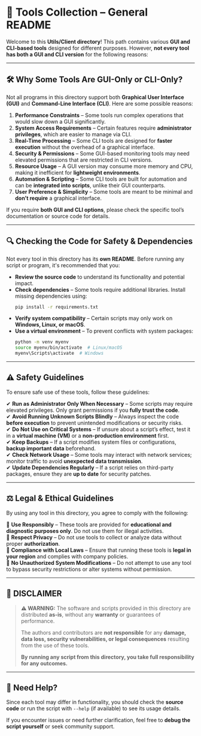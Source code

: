 # **📌 Tools Collection – General README**  

Welcome to this **Utils/Client directory**! This path contains various **GUI and CLI-based tools** designed for different purposes. However, **not every tool has both a GUI and CLI version** for the following reasons:  

---

## **🛠️ Why Some Tools Are GUI-Only or CLI-Only?**  
Not all programs in this directory support both **Graphical User Interface (GUI)** and **Command-Line Interface (CLI)**. Here are some possible reasons:  

1. **Performance Constraints** – Some tools run complex operations that would slow down a GUI significantly.  
2. **System Access Requirements** – Certain features require **administrator privileges**, which are easier to manage via CLI.  
3. **Real-Time Processing** – Some CLI tools are designed for **faster execution** without the overhead of a graphical interface.  
4. **Security & Permissions** – Some GUI-based monitoring tools may need elevated permissions that are restricted in CLI versions.  
5. **Resource Usage** – A GUI version may consume more memory and CPU, making it inefficient for **lightweight environments**.  
6. **Automation & Scripting** – Some CLI tools are built for automation and can be **integrated into scripts**, unlike their GUI counterparts.  
7. **User Preference & Simplicity** – Some tools are meant to be minimal and **don’t require** a graphical interface.  

If you require **both GUI and CLI options**, please check the specific tool’s documentation or source code for details.  

---

## **🔍 Checking the Code for Safety & Dependencies**  
Not every tool in this directory has its **own README**. Before running any script or program, it's recommended that you:  

- **Review the source code** to understand its functionality and potential impact.  
- **Check dependencies** – Some tools require additional libraries. Install missing dependencies using:  
  ```bash
  pip install -r requirements.txt
  ```  
- **Verify system compatibility** – Certain scripts may only work on **Windows, Linux, or macOS**.  
- **Use a virtual environment** – To prevent conflicts with system packages:  
  ```bash
  python -m venv myenv
  source myenv/bin/activate  # Linux/macOS
  myenv\Scripts\activate  # Windows
  ```  

---

## **⚠️ Safety Guidelines**  
To ensure safe use of these tools, follow these guidelines:  

✔ **Run as Administrator Only When Necessary** – Some scripts may require elevated privileges. Only grant permissions if you **fully trust the code**.  
✔ **Avoid Running Unknown Scripts Blindly** – Always inspect the code **before execution** to prevent unintended modifications or security risks.  
✔ **Do Not Use on Critical Systems** – If unsure about a script’s effect, test it in a **virtual machine (VM)** or a **non-production environment** first.  
✔ **Keep Backups** – If a script modifies system files or configurations, **backup important data** beforehand.  
✔ **Check Network Usage** – Some tools may interact with network services; monitor traffic to avoid **unexpected data transmission**.  
✔ **Update Dependencies Regularly** – If a script relies on third-party packages, ensure they are **up to date** for security patches.  

---

## **⚖️ Legal & Ethical Guidelines**  
By using any tool in this directory, you agree to comply with the following:  

📌 **Use Responsibly** – These tools are provided for **educational and diagnostic purposes only**. Do not use them for illegal activities.  
📌 **Respect Privacy** – Do not use tools to collect or analyze data without proper **authorization**.  
📌 **Compliance with Local Laws** – Ensure that running these tools is **legal in your region** and complies with company policies.  
📌 **No Unauthorized System Modifications** – Do not attempt to use any tool to bypass security restrictions or alter systems without permission.  

---

## **📜 DISCLAIMER**  
> **⚠️ WARNING:** The software and scripts provided in this directory are distributed **as-is**, without any **warranty** or guarantees of performance.  
>  
> The authors and contributors are **not responsible** for any **damage, data loss, security vulnerabilities, or legal consequences** resulting from the use of these tools.  
>  
> **By running any script from this directory, you take full responsibility for any outcomes.**  

---

## **📩 Need Help?**  
Since each tool may differ in functionality, you should check the **source code** or run the script with `--help` (if available) to see its usage details.  

If you encounter issues or need further clarification, feel free to **debug the script yourself** or seek community support.  